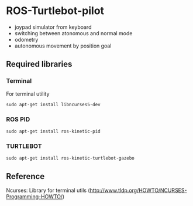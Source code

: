# ROS-Turtlebot-pilot
- joypad simulator from keyboard
- switching between atonomous and normal mode
- odometry
- autonomous movement by position goal

## Required libraries

### Terminal 
For terminal utility

```
sudo apt-get install libncurses5-dev
```

### ROS PID

```
sudo apt-get install ros-kinetic-pid
```

### TURTLEBOT

```
sudo apt-get install ros-kinetic-turtlebot-gazebo
```



## Reference
Ncurses: Library for terminal utils (http://www.tldp.org/HOWTO/NCURSES-Programming-HOWTO/)

